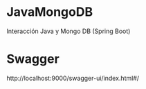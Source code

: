 # JavaMongoDB
Interacción Java y Mongo DB (Spring Boot)

# Swagger
http://localhost:9000/swagger-ui/index.html#/
